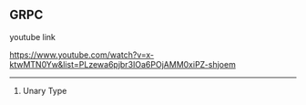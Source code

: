 GRPC
-----------------
youtube link

https://www.youtube.com/watch?v=x-ktwMTN0Yw&list=PLzewa6pjbr3IOa6POjAMM0xiPZ-shjoem

-----------------
1. Unary Type

